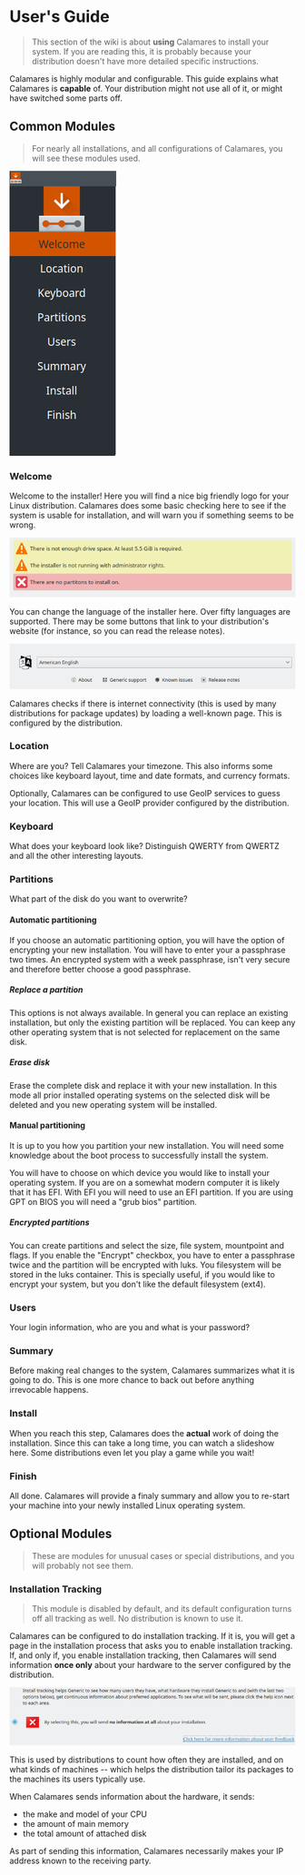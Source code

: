 # User's Guide

> This section of the wiki is about **using** Calamares to install
> your system. If you are reading this, it is probably because
> your distribution doesn't have more detailed specific instructions.

Calamares is highly modular and configurable. This
guide explains what Calamares is **capable** of.
Your distribution might not use all of it, or might have
switched some parts off.

## Common Modules

> For nearly all installations, and all configurations of Calamares,
> you will see these modules used.

![Calamares Sidebar](img/sidebar.png)

### Welcome

Welcome to the installer! Here you will find a nice big friendly
logo for your Linux distribution.
Calamares does some basic checking here to see if the system is usable
for installation, and will warn you if something seems to be wrong.

![Calamares Warnings](img/welcome-warning.png)

You can change the language of the installer here.
Over fifty languages are supported.
There may be some buttons that link
to your distribution's website (for instance, so you can read
the release notes).

![Calamares Language Selection](img/welcome-buttons.png)

Calamares checks if there is internet connectivity (this is used
by many distributions for package updates) by loading a well-known
page. This is configured by the distribution.


### Location

Where are you? Tell Calamares your timezone.
This also informs some choices like keyboard layout, time and date formats, and currency formats.

Optionally, Calamares can be configured to use GeoIP services to
guess your location. This will use a GeoIP provider configured by the
distribution.


### Keyboard

What does your keyboard look like? Distinguish QWERTY from QWERTZ and all the other
interesting layouts.


### Partitions

What part of the disk do you want to overwrite?

#### Automatic partitioning

If you choose an automatic partitioning option, you will have the option of
encrypting your new installation. You will have to enter your a passphrase
two times. An encrypted system with a week passphrase, isn't very secure and
therefore better choose a good passphrase.

##### Replace a partition

This options is not always available. In general you can replace an existing
installation, but only the existing partition will be replaced. You can keep
any other operating system that is not selected for replacement on the same
disk.

##### Erase disk

Erase the complete disk and replace it with your new installation. In this
mode all prior installed operating systems on the selected disk will be
deleted and you new operating system will be installed.

#### Manual partitioning

It is up to you how you partition your new installation. You will need some
knowledge about the boot process to successfully install the system.

You will have to choose on which device you would like to install your
operating system. If you are on a somewhat modern computer it is likely that
it has EFI. With EFI you will need to use an EFI partition. If you are using
GPT on BIOS you will need a "grub bios" partition.

##### Encrypted partitions

You can create partitions and select the size, file system, mountpoint and
flags. If you enable the "Encrypt" checkbox, you have to enter a passphrase
twice and the partition will be encrypted with luks. You filesystem will be
stored in the luks container. This is specially useful, if you would like to
encrypt your system, but you don't like the default filesystem (ext4).

### Users

Your login information, who are you and what is your password?


### Summary

Before making real changes to the system, Calamares summarizes what it is going to do.
This is one more chance to back out before anything irrevocable happens.


### Install

When you reach this step, Calamares does the **actual** work of doing
the installation. Since this can take a long time, you can watch a
slideshow here. Some distributions even let you play a game while you wait!


### Finish

All done. Calamares will provide a finaly summary and allow you to re-start your machine into your
newly installed Linux operating system.



## Optional Modules

> These are modules for unusual cases or special distributions,
> and you will probably not see them.


### Installation Tracking

> This module is disabled by default, and its default configuration
> turns off all tracking as well. No distribution is known to use it.

Calamares can be configured to do installation tracking. If it is,
you will get a page in the installation process that asks you to
enable installation tracking. If, and only if, you enable installation
tracking, then Calamares will send information **once only** about
your hardware to the server configured by the distribution.

![Calamares Tracking Page](img/tracking.png)

This is used by distributions to count how often they are installed,
and on what kinds of machines -- which helps the distribution tailor
its packages to the machines its users typically use.

When Calamares sends information about the hardware, it sends:
- the make and model of your CPU
- the amount of main memory
- the total amount of attached disk

As part of sending this information, Calamares necessarily makes
your IP address known to the receiving party.


